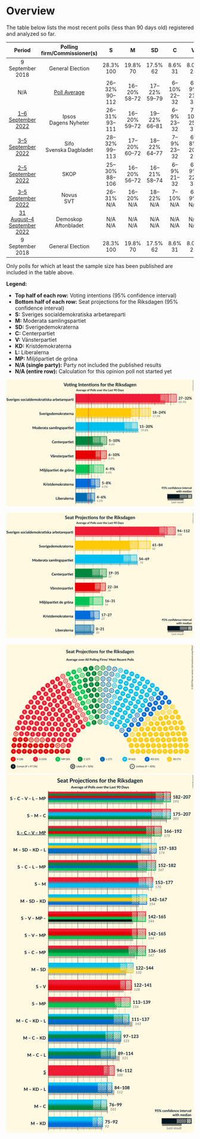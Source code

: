 # Overview

The table below lists the most recent polls (less than 90 days old) registered and analyzed so far.

| Period     | Polling firm/Commissioner(s) | S | M | SD | C | V | KD | L | MP |
|:----------:|:----------------------------:|:--:|:--:|:--:|:--:|:--:|:--:|:--:|:--:|
| 9 September 2018 | General Election | 28.3% <br> 100 | 19.8% <br> 70 | 17.5% <br> 62 | 8.6% <br> 31 | 8.0% <br> 28 | 6.3% <br> 22 | 5.5% <br> 20 | 4.4% <br> 16 |
| N/A | [Poll Average](average.html) | 26–32% <br> 90–112 | 16–20% <br> 58–72 | 17–22% <br> 59–79 | 6–10% <br> 22–32 | 6–9% <br> 21–34 | 5–7% <br> 17–26 | 4–6% <br> 0–23 | 5–9% <br> 16–33 |
| [1–6 September 2022](2022-09-06-Ipsos.html) | Ipsos <br> Dagens Nyheter | 26–31% <br> 93–111 | 16–20% <br> 59–72 | 19–22% <br> 66–81 | 6–9% <br> 23–32 | 7–10% <br> 25–35 | 5–7% <br> 18–27 | 3–5% <br> 0–19 | 4–6% <br> 16–23 |
| [3–5 September 2022](2022-09-05-Sifo.html) | Sifo <br> Svenska Dagbladet | 28–32% <br> 99–113 | 17–20% <br> 60–72 | 18–22% <br> 64–77 | 7–9% <br> 23–32 | 6–8% <br> 20–28 | 5–7% <br> 16–23 | 4–6% <br> 0–20 | 5–7% <br> 17–24 |
| [2–5 September 2022](2022-09-05-SKOP.html) | SKOP | 25–30% <br> 88–106 | 16–20% <br> 56–72 | 16–21% <br> 58–74 | 6–9% <br> 21–32 | 6–9% <br> 22–33 | 5–8% <br> 17–26 | 4–7% <br> 15–25 | 7–10% <br> 23–35 |
| [3–5 September 2022](2022-09-05-Novus.html) | Novus <br> SVT | 26–31% <br> N/A | 16–20% <br> N/A | 18–22% <br> N/A | 7–10% <br> N/A | 6–9% <br> N/A | 5–7% <br> N/A | 3–6% <br> N/A | 5–7% <br> N/A |
| [31 August–4 September 2022](2022-09-04-Demoskop.html) | Demoskop <br> Aftonbladet | N/A <br> N/A | N/A <br> N/A | N/A <br> N/A | N/A <br> N/A | N/A <br> N/A | N/A <br> N/A | N/A <br> N/A | N/A <br> N/A |
| 9 September 2018 | General Election | 28.3% <br> 100 | 19.8% <br> 70 | 17.5% <br> 62 | 8.6% <br> 31 | 8.0% <br> 28 | 6.3% <br> 22 | 5.5% <br> 20 | 4.4% <br> 16 |

Only polls for which at least the sample size has been published are included in the table above.

**Legend:**
+ **Top half of each row:** Voting intentions (95% confidence interval)
+ **Bottom half of each row:** Seat projections for the Riksdagen (95% confidence interval)
+ **S:** Sveriges socialdemokratiska arbetareparti
+ **M:** Moderata samlingspartiet
+ **SD:** Sverigedemokraterna
+ **C:** Centerpartiet
+ **V:** Vänsterpartiet
+ **KD:** Kristdemokraterna
+ **L:** Liberalerna
+ **MP:** Miljöpartiet de gröna
+ **N/A (single party):** Party not included the published results
+ **N/A (entire row):** Calculation for this opinion poll not started yet


![Graph with voting intentions not yet produced](average.png "Voting Intentions")

![Graph with seats not yet produced](average-seats.png "Seats")

![Graph with seating plan not yet produced](average-seating-plan.png "Seating Plan")
![Graph with coalitions seats not yet produced](average-coalitions-seats.png "Coalitions Seats")
